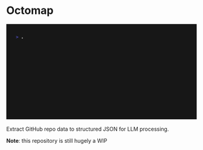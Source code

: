 # Octomap

![Octomap Demo](./demo.gif)

Extract GitHub repo data to structured JSON for LLM processing.

**Note**: this repository is still hugely a WIP
